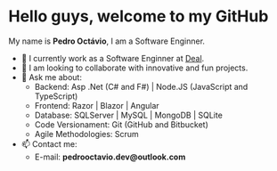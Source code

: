 <h1>Hello guys, welcome to my GitHub</h1>
<p>My name is <b>Pedro Octávio</b>, I am a Software Enginner.</p>
<ul>
  <li>🔭 I currently work as a Software Enginner at <a href="http://www.deal.com.br/">Deal</a>.</li>
  <li>👯 I am looking to collaborate with innovative and fun projects.</li>
  <li>💬 Ask me about:
    <ul>
      <li>Backend: Asp .Net (C# and F#) | Node.JS (JavaScript and TypeScript)</li>
      <li>Frontend: Razor | Blazor | Angular</li>
      <li>Database: SQLServer | MySQL | MongoDB | SQLite</li>
      <li>Code Versionament: Git (GitHub and Bitbucket)</li>
      <li>Agile Methodologies: Scrum</li>
    </ul>
  </li>
  <li>
  📫 Contact me:
  <ul>
    <li>E-mail: <b>pedrooctavio.dev@outlook.com</b></li>
  </ul>
  </li>
</ul>
